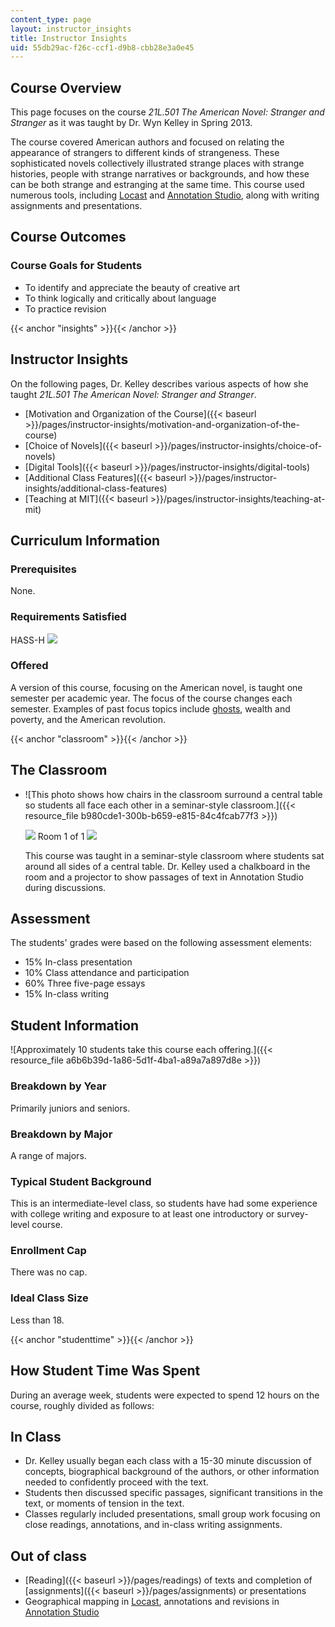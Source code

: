 ```yaml
---
content_type: page
layout: instructor_insights
title: Instructor Insights
uid: 55db29ac-f26c-ccf1-d9b8-cbb28e3a0e45
---
```


Course Overview
---------------

This page focuses on the course _21L.501 The American Novel: Stranger and Stranger_ as it was taught by Dr. Wyn Kelley in Spring 2013.

The course covered American authors and focused on relating the appearance of strangers to different kinds of strangeness. These sophisticated novels collectively illustrated strange places with strange histories, people with strange narratives or backgrounds, and how these can be both strange and estranging at the same time. This course used numerous tools, including [Locast](https://www.media.mit.edu/wearables/lizzy/locust/index.html) and [Annotation Studio](http://www.annotationstudio.org/), along with writing assignments and presentations.

Course Outcomes
---------------

### Course Goals for Students

*   To identify and appreciate the beauty of creative art
*   To think logically and critically about language
*   To practice revision

{{< anchor "insights" >}}{{< /anchor >}}

Instructor Insights
-------------------

On the following pages, Dr. Kelley describes various aspects of how she taught _21L.501 The American Novel: Stranger and Stranger_.

*   [Motivation and Organization of the Course]({{< baseurl >}}/pages/instructor-insights/motivation-and-organization-of-the-course) 
*   [Choice of Novels]({{< baseurl >}}/pages/instructor-insights/choice-of-novels)
*   [Digital Tools]({{< baseurl >}}/pages/instructor-insights/digital-tools)
*   [Additional Class Features]({{< baseurl >}}/pages/instructor-insights/additional-class-features)
*   [Teaching at MIT]({{< baseurl >}}/pages/instructor-insights/teaching-at-mit)

Curriculum Information
----------------------

### Prerequisites

None.

### Requirements Satisfied

HASS-H ![](/images/educator/icon-question-hass-h.png)

### Offered

A version of this course, focusing on the American novel, is taught one semester per academic year. The focus of the course changes each semester. Examples of past focus topics include [ghosts](/courses/21l-501-the-american-novel-fall-2006/), wealth and poverty, and the American revolution.

{{< anchor "classroom" >}}{{< /anchor >}}

The Classroom
-------------

*   ![This photo shows how chairs in the classroom surround a central table so students all face each other in a seminar-style classroom.]({{< resource_file b980cde1-300b-b659-e815-84c4fcab77f3 >}})
    
    ![](/images/educator/classroom_prev_dim.png) Room 1 of 1 ![](/images/educator/classroom_next_dim.png)
    
    This course was taught in a seminar-style classroom where students sat around all sides of a central table. Dr. Kelley used a chalkboard in the room and a projector to show passages of text in Annotation Studio during discussions.
    

Assessment
----------

The students' grades were based on the following assessment elements:

- 15% In-class presentation
- 10% Class attendance and participation
- 60% Three five-page essays
- 15% In-class writing

Student Information
-------------------

![Approximately 10 students take this course each offering.]({{< resource_file a6b6b39d-1a86-5d1f-4ba1-a89a7a897d8e >}})

### Breakdown by Year

Primarily juniors and seniors.

### Breakdown by Major

A range of majors.

### Typical Student Background

This is an intermediate-level class, so students have had some experience with college writing and exposure to at least one introductory or survey-level course.

### Enrollment Cap

There was no cap.

### Ideal Class Size

Less than 18.

{{< anchor "studenttime" >}}{{< /anchor >}}

How Student Time Was Spent
--------------------------

During an average week, students were expected to spend 12 hours on the course, roughly divided as follows:

In Class
--------

*   Dr. Kelley usually began each class with a 15-30 minute discussion of concepts, biographical background of the authors, or other information needed to confidently proceed with the text.
*   Students then discussed specific passages, significant transitions in the text, or moments of tension in the text.
*   Classes regularly included presentations, small group work focusing on close readings, annotations, and in-class writing assignments.

Out of class
------------

*   [Reading]({{< baseurl >}}/pages/readings) of texts and completion of [assignments]({{< baseurl >}}/pages/assignments) or presentations
*   Geographical mapping in [Locast](http://mobile.mit.edu/projects/open-locast-framework/), annotations and revisions in [Annotation Studio](http://www.annotationstudio.org/)